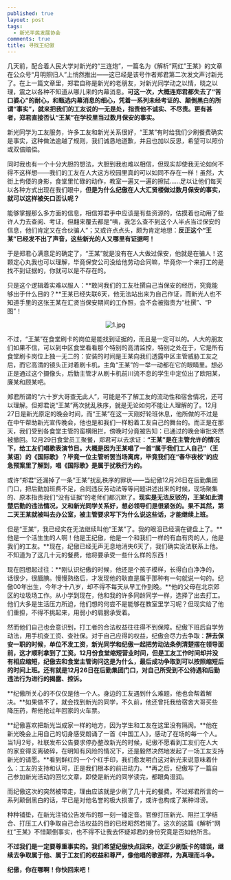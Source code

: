 ```yaml
---
published: true
layout: post
tags:
  - 新光平民发展协会
comments: true
title: 寻找王纪傲
---
```

几天前，配合着人民大学对新光的“三连炮”，一篇名为《解析“网红”王某》的文章在公众号“月明照归人”上悄然推出——这已经是该号作者郑君第二次发文声讨新光了。在上一篇文章里，郑君自称是新光的老朋友，对新光同学动之以情，晓之以理，震之以各种不知道从哪儿来的内幕消息。**可这一次，大概连郑君都失去了“苦口婆心”的耐心，和甄选内幕消息的细心，凭着一系列未经考证的、颠倒黑白的所谓“事实”，就来把我们的工友说的一无是处，指责他不诚实、不尽责。更有甚者，郑君直接否认“王某”在学校里当过数月保安的事实。**

新光同学为工友服务，许多工友和新光关系很好，“王某”有时给我们少刷餐费确实是事实，这种做法逾越了规则，我们诚恳地道歉，并且也加以反思，希望可以照价或双倍赔偿。

同时我也有一个十分大胆的想法，大胆到我也难以相信，但现实却使我无论如何不得不这样想——我们的工友在人大这方校园里真的可以如同不存在一样！虽然，大街上佝偻的身影，食堂里忙碌的动作，教室一遍又一遍的擦拭……足以让他们每天以各种方式出现在我们眼中，**但是为什么纪傲在人大汇贤楼做过数月保安的事实，就可以这样被矢口否认呢？**

能够掌握那么多方面的信息，相信郑君手中应该是有些资源的，估摸着也动用了些许人力去查阅、考证，但翻来覆去都是“咦，我怎么查不到这个人半点当过保安的信息，他们肯定又在合伙骗人”；又或许点点头，颇为肯定地想：**反正这个“王某”已经发不出了声音，这些新光的人又哪里有证据呵！**

于是郑君心满意足的确定了，“王某”就是没有在人大做过保安，他就是在骗人！这颗定心丸我也可以理解，毕竟保安公司没给他劳动合同嘛，毕竟你一个来打工的是找不到证据的，你就可以是不存在的。

只是这个逻辑着实难以服人：**敢问我们的工友杜撰自己当保安的经历，究竟能够出于什么目的？**王某已经失联6天，他无法站出来为自己作证，而新光人也不知道手里的这张王某在汇贤当保安期间的工作照，会不会被指责为“杜撰”、“P图”！
<p align="center"><img src="https://i.loli.net/2019/01/24/5c498125c5678.jpg" alt="1.jpg" title="1.jpg" /></p>

不过，“王某”在食堂刷卡的岗位是能找到证据的，而且是一定可以的。人大的朋友们如果不信，可以到中区食堂看看那个特别的高清监控，特别之处在于，它是所有食堂刷卡岗位上独一无二的：安装的时间是王某向我们透露中区主管威胁工友之后，而它高清的镜头正对着刷卡机，主角“王某”的一举一动都在它的眼睛里。想必正是通过这个摄像头，后勤主管才从刷卡机前川流不息的学生中定位出了欧阳某，廉某和顾某吧。

郑君所谓的“六十岁大哥查无此人”，可能是不了解工友的流动性和宿舍情况，还可以理解。但郑君说“王某”两次扰乱秩序，就是无论如何不能让人理解的了。12月27日是新光原定的晚会时间，而“王某”在这一天刚好轮班休息，他所做的不过是在中午帮助新光宣传晚会，他也是和我们一样盼着工友自己的舞台的。而正是在那天，我们受到各食堂主管的蛮横阻拦，傍晚时分竟被告知：已通过的晚会审批突然被撤回。12月29日食堂员工聚餐，郑君可以去求证：**“王某”是在主管允许的情况下，给工友们唱歌表演节目。大概是因为王某唱了一首“属于我们工人自己”（王某语）的《国际歌》？毕竟一位主管听罢当场离席，毕竟我们在“春华夜校”的应急预案里了解到，唱《国际歌》是属于扰秩行为的。**

或许“郑君”还漏掉了一条“王某”扰乱秩序的罪状——当纪傲12月26日在后勤集团门口，把后勤加班费不足，合同违反劳动法等等问题讲述出来的时候，现场聚集的、原本指责我们“没有证据”的老师们都沉默了。**现实是无法反驳的，王某如此清楚后勤的违法情况，又和新光同学关系好，想必领导们是很紧张的。果不其然，第二天王某就被叫去办公室，被主管要求写下为什么说这些话，才能继续上班。**

但是“王某”，我已经实在无法继续叫他“王某”了。我的眼泪已经滴在键盘上了。**他是一个活生生的人啊！他是王纪傲，他是一个和我们一样的有血有肉的人，他是我们的工友。**现在，纪傲已经无声无息地消失6天了，我们确实没法联系上他。不知道为了这几十元的餐费，他将要承受一些什么样的东西！

现在回想起过往：**刚认识纪傲的时候，他还是个孩子模样，长得白白净净的，话很少，很腼腆。慢慢熟络后，才发现他的耿直是属于那种有一句就说一句的。纪傲00年出生，今年才十八岁，却不得不每天从早工作到晚。**他的父母在北京郊区的垃圾场工作。从小学到现在，他和我的许多同龄同学一样，选择了出去打工。他们大多是生活压力所迫，他们想的何尝不是能够在教室里学习呢？但现实给了他们重担，不得不挑起来，用弱小的肩膀承受着。

然而他们自己也会意识到，打工者的合法权益往往得不到保障。纪傲下班后自学劳动法，用手机查工资、查社保。对于自己应得的权益，纪傲会尽力去争取：**辞去保安一职的时候，单位不发工资，新光同学和纪傲一起把劳动法条例清楚摆在领导面前，这才顺利拿到了工资。12月份食堂缩短营业时间，但是工友工作时间却并没有相应缩短，纪傲去和食堂主管询问这是为什么，最后成功争取到可以按照缩短后的时间上班。还有就是12月26日在后勤集团门口，对自己所受到不公待遇和后勤违法行为进行的揭露、控诉。**

**纪傲所关心的不仅仅是他一个人。身边的工友遇到什么难题，他也会帮着解决。**如果做不了，就会找到新光的同学，不久前，他还曾托我给宿舍大哥买些降压药，帮他抢过年回家的火车票。

**纪傲喜欢把新光当成家一样的地方，因为学生和工友在这里没有隔阂。**他在新光晚会上用自己的切身感受朗诵了一首《中国工人》，感动了在场的每一个人。当1月2号，社联发布公告要求停办整改新光的时候，纪傲不愿看到工友们在人大的家变得支离破碎，在明知有风险的情况下，还是毅然决然地发起了一场工友支持新光的请愿。**看到鲜红的一个个红手印，我们愈发明白这对新光来说意味着什么：工友的支持和认可，正是我们根本的前进动力。**再之后，纪傲写了一篇自己参加新光活动的回忆文章，即使是新光的同学读完，都眼角湿润。

而纪傲这次的突然被带走，理由应该就是少刷了几十元的餐费。不过郑君所言的一系列颠倒黑白的话，早已是对他名誉的极大损害了，或许也构成了某种诽谤。

种种铺垫，在新光注销公告发布的那一刻一锤定音。官僚打压新光、阻拦工学结合、打压工人们争取自己合法权益的目的已经昭然若揭了。这次的这篇《解析“网红”王某》不惜颠倒事实，也不得不让我去怀疑郑君的身份究竟是否如他所言。

**不过我们是一定要尊重事实的。我们希望纪傲快点回来，改正少刷饭卡的错误，继续去争取属于他、属于工友们的权益和尊严，像他唱的歌那样，为真理而斗争。**

**纪傲，你在哪啊！你快回来吧！**
